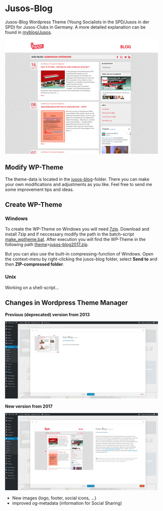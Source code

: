 # Jusos-Blog

Jusos-Blog Wordpress Theme (Young Socialists in the SPD/Jusos in der SPD) for Jusos-Clubs in Germany.
A more detailed explanation can be found in [myblog/Jusos][myblog].

![Screenshot of Jusos-Blog ver. 2.0][screen]

## Modify WP-Theme
The theme-data is located in the [jusos-blog][jblog]-folder. There you can make
your own modifications and adjustments as you like. Feel free to send me some improvement tips
and ideas.

## Create WP-Theme

### Windows
To create the WP-Theme on Windows you will need [7zip][7z]. Download and install 7zip and
if neccessary modify the path in the batch-script [make_wptheme.bat][winscr].
After execution you will find the WP-Theme in the following path [theme][thm]>[jusos-blog2017.zip][thmzip].

But you can also use the built-in compressing-function of Windows. Open the context-menu by right-clicking
the jusos-blog folder, select **Send to** and then **ZIP-compressed folder**.

### Unix
Working on a shell-script...

## Changes in Wordpress Theme Manager

**Previous (deprecated) version from 2013**

![previous Jusos theme 2013][oldver]

**New version from 2017**

![new Jusos theme 2017][newver]

- New images (logo, footer, social icons, ...)
- improved og-metadata (information for Social Sharing)


[myblog]: <http://mansour.yaacoubi.com/create-your-own-jusos-blog/>
[7z]: <http://www.7-zip.org/>
[jblog]: <https://github.com/mansouryaacoubi/Jusos-Blog/blob/master/jusos-blog>
[winscr]: <https://github.com/mansouryaacoubi/Jusos-Blog/blob/master/make_wptheme.bat>
[thm]: <https://github.com/mansouryaacoubi/Jusos-Blog/blob/master/theme>
[thmzip]: <https://github.com/mansouryaacoubi/Jusos-Blog/blob/master/theme/jusos-blog2017.zip>
[oldver]: <https://raw.githubusercontent.com/mansouryaacoubi/Jusos-Blog/master/design-update/ver1.1.png>
[newver]: <https://raw.githubusercontent.com/mansouryaacoubi/Jusos-Blog/master/design-update/ver2.0.png>
[screen]: <https://raw.githubusercontent.com/mansouryaacoubi/Jusos-Blog/master/jusos-blog/screenshot.png>